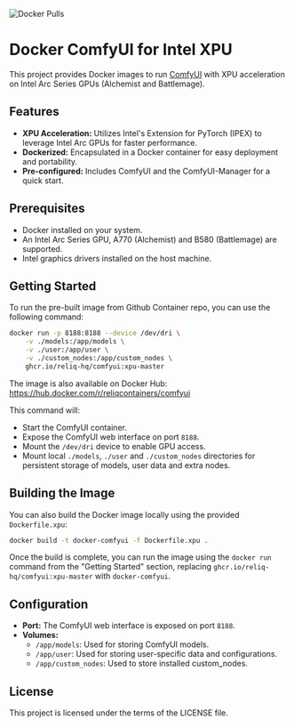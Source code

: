 ![Docker Pulls](https://img.shields.io/docker/pulls/reliqcontainers/comfyui)

# Docker ComfyUI for Intel XPU

This project provides Docker images to run [ComfyUI](https://github.com/comfyanonymous/ComfyUI) with XPU acceleration on Intel Arc Series GPUs (Alchemist and Battlemage).

## Features

- **XPU Acceleration:** Utilizes Intel's Extension for PyTorch (IPEX) to leverage Intel Arc GPUs for faster performance.
- **Dockerized:** Encapsulated in a Docker container for easy deployment and portability.
- **Pre-configured:** Includes ComfyUI and the ComfyUI-Manager for a quick start.

## Prerequisites

- Docker installed on your system.
- An Intel Arc Series GPU, A770 (Alchemist) and B580 (Battlemage) are supported.
- Intel graphics drivers installed on the host machine.

## Getting Started

To run the pre-built image from Github Container repo, you can use the following command:

```bash
docker run -p 8188:8188 --device /dev/dri \
    -v ./models:/app/models \
    -v ./user:/app/user \
    -v ./custom_nodes:/app/custom_nodes \
    ghcr.io/reliq-hq/comfyui:xpu-master
```

The image is also available on Docker Hub: https://hub.docker.com/r/reliqcontainers/comfyui

This command will:
- Start the ComfyUI container.
- Expose the ComfyUI web interface on port `8188`.
- Mount the `/dev/dri` device to enable GPU access.
- Mount local `./models`, `./user` and `./custom_nodes` directories for persistent storage of models, user data and extra nodes.

## Building the Image

You can also build the Docker image locally using the provided `Dockerfile.xpu`:

```bash
docker build -t docker-comfyui -f Dockerfile.xpu .
```

Once the build is complete, you can run the image using the `docker run` command from the "Getting Started" section, replacing `ghcr.io/reliq-hq/comfyui:xpu-master` with `docker-comfyui`.

## Configuration

- **Port:** The ComfyUI web interface is exposed on port `8188`.
- **Volumes:**
    - `/app/models`:  Used for storing ComfyUI models.
    - `/app/user`: Used for storing user-specific data and configurations.
    - `/app/custom_nodes`: Used to store installed custom_nodes.

## License

This project is licensed under the terms of the LICENSE file.
